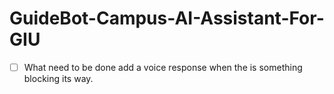 # GuideBot-Campus-AI-Assistant-For-GIU

* [ ] What need to be done add a voice response when the is something blocking its way.
